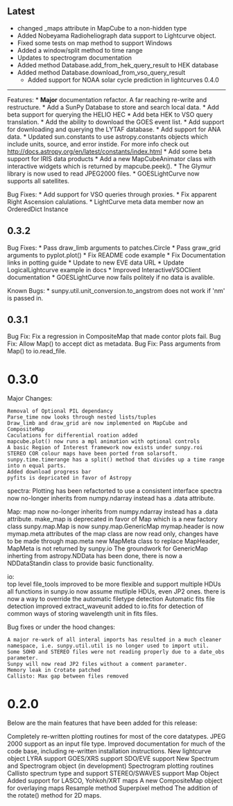 Latest
------
  - changed _maps attribute in MapCube to a non-hidden type
  - Added Nobeyama Radioheliograph data support to Lightcurve object.
  - Fixed some tests on map method to support Windows
  - Added a window/split method to time range
  - Updates to spectrogram documentation
  - Added method Database.add_from_hek_query_result to HEK database
  - Added method Database.download_from_vso_query_result
    * Added support for NOAA solar cycle prediction in lightcurves
0.4.0
-----
Features:
    * **Major** documentation refactor. A far reaching re-write and restructure.
    * Add a SunPy Database to store and search local data.
    * Add beta support for querying the HELIO HEC
    * Add beta HEK to VSO query translation.
    * Add the ability to download the GOES event list.
    * Add support for downloading and querying the LYTAF database.
    * Add support for ANA data.
    * Updated sun.constants to use astropy.constants objects which include units, source,
    and error instide. For more info check out http://docs.astropy.org/en/latest/constants/index.html
    * Add some beta support for IRIS data products
    * Add a new MapCubeAnimator class with interactive widgets which is returned by mapcube.peek().
    * The Glymur library is now used to read JPEG2000 files.
    * GOESLightCurve now supports all satellites.

Bug Fixes:
    * Add support for VSO queries through proxies.
    * Fix apparent Right Ascension calulations.
    * LightCurve meta data member now an OrderedDict Instance

0.3.2
-----
Bug Fixes:
    * Pass draw_limb arguments to patches.Circle
    * Pass graw_grid arguments to pyplot.plot()
    * Fix README code example
    * Fix Documentation links in potting guide
    * Update to new EVE data URL
    * Update LogicalLightcurve example in docs
    * Improved InteractiveVSOClient documentation
    * GOESLightCurve now fails politely if no data is avalible.

Known Bugs:
    * sunpy.util.unit_conversion.to_angstrom does not work if 'nm' is passed in.

0.3.1
-----
Bug Fix: Fix a regression in CompositeMap that made contor plots fail.
Bug Fix: Allow Map() to accept dict as metadata.
Bug Fix: Pass arguments from Map() to io.read_file.

0.3.0
=====
Major Changes:

    Removal of Optional PIL dependancy
    Parse_time now looks through nested lists/tuples
    Draw_limb and draw_grid are now implemented on MapCube and CompositeMap
    Caculations for differential roation added
    mapcube.plot() now runs a mpl animation with optional controls
    A basic Region of Interest framework now exists under sunpy.roi
    STEREO COR colour maps have been ported from solarsoft.
    sunpy.time.timerange has a split() method that divides up a time range into n equal parts.
    Added download progress bar
    pyfits is depricated in favor of Astropy
    
spectra:
    Plotting has been refactorted to use a consistent interface
    spectra now no-longer inherits from numpy.ndarray instead has a .data attribute.

Map:
    map now no-longer inherits from numpy.ndarray instead has a .data attribute.
    make_map is deprecated in favor of Map which is a new factory class
    sunpy.map.Map is now sunpy.map.GenericMap
    mymap.header is now mymap.meta
    attributes of the map class are now read only, changes have to be made through map.meta
    new MapMeta class to replace MapHeader, MapMeta is not returned by sunpy.io
    The groundwork for GenericMap inherting from astropy.NDData has been done,
        there is now a NDDataStandin class to provide basic functionality.
    
io:  
    top level file_tools improved to be more flexible and support multiple HDUs
    all functions in sunpy.io now assume mutliple HDUs, even JP2 ones.
    there is now a way to override the automatic filetype detection
    Automatic fits file detection improved
    extract_waveunit added to io.fits for detection of common ways of storing
        wavelength unit in fits files.
      

Bug fixes or under the hood changes:

    A major re-work of all interal imports has resulted in a much cleaner namespace, i.e. sunpy.util.util is no longer used to import util.
    Some SOHO and STEREO files were not reading properly due to a date_obs parameter.
    Sunpy will now read JP2 files without a comment parameter.
    Memory leak in Crotate patched
    Callisto: Max gap between files removed

0.2.0
=====
Below are the main features that have been added for this release:

Completely re-written plotting routines for most of the core datatypes.
JPEG 2000 support as an input file type.
Improved documentation for much of the code base, including re-written installation instructions.
New lightcurve object
    LYRA support
    GOES/XRS support
    SDO/EVE support
New Spectrum and Spectrogram object (in development)
    Spectrogram plotting routines
    Callisto spectrum type and support
    STEREO/SWAVES support
Map Object
    Added support for LASCO, Yohkoh/XRT maps
    A new CompositeMap object for overlaying maps
    Resample method
    Superpixel method
    The addition of the rotate() method for 2D maps.
